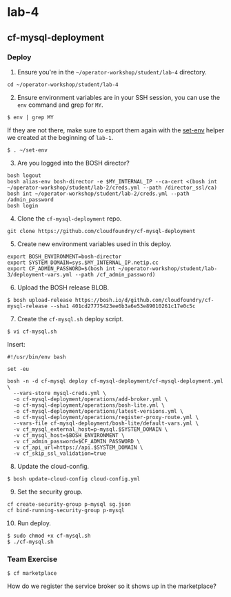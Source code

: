 # lab-4


## cf-mysql-deployment

### Deploy

1. Ensure you're in the `~/operator-workshop/student/lab-4` directory.

```
cd ~/operator-workshop/student/lab-4
```

2. Ensure environment variables are in your SSH session, you can use the `env`
command and grep for `MY`.

```
$ env | grep MY
```

If they are not there, make sure to export them again with the
[set-env][set-env] helper we created at the beginning of `lab-1`.

```
$ . ~/set-env
```

3. Are you logged into the BOSH director?

```
bosh logout
bosh alias-env bosh-director -e $MY_INTERNAL_IP --ca-cert <(bosh int ~/operator-workshop/student/lab-2/creds.yml --path /director_ssl/ca)
bosh int ~/operator-workshop/student/lab-2/creds.yml --path /admin_password
bosh login
```

4. Clone the `cf-mysql-deployment` repo.

```
git clone https://github.com/cloudfoundry/cf-mysql-deployment
```

5. Create new environment variables used in this deploy.

```
export BOSH_ENVIRONMENT=bosh-director
export SYSTEM_DOMAIN=sys.$MY_INTERNAL_IP.netip.cc
export CF_ADMIN_PASSWORD=$(bosh int ~/operator-workshop/student/lab-3/deployment-vars.yml --path /cf_admin_password)
```

6. Upload the BOSH release BLOB.

```
$ bosh upload-release https://bosh.io/d/github.com/cloudfoundry/cf-mysql-release --sha1 401cd27775423ee6b3a6e53e89010261c17e0c5c
```

7. Create the `cf-mysql.sh` deploy script.

```
$ vi cf-mysql.sh
```

Insert:

```
#!/usr/bin/env bash

set -eu

bosh -n -d cf-mysql deploy cf-mysql-deployment/cf-mysql-deployment.yml \
  --vars-store mysql-creds.yml \
  -o cf-mysql-deployment/operations/add-broker.yml \
  -o cf-mysql-deployment/operations/bosh-lite.yml \
  -o cf-mysql-deployment/operations/latest-versions.yml \
  -o cf-mysql-deployment/operations/register-proxy-route.yml \
  --vars-file cf-mysql-deployment/bosh-lite/default-vars.yml \
  -v cf_mysql_external_host=p-mysql.$SYSTEM_DOMAIN \
  -v cf_mysql_host=$BOSH_ENVIRONMENT \
  -v cf_admin_password=$CF_ADMIN_PASSWORD \
  -v cf_api_url=https://api.$SYSTEM_DOMAIN \
  -v cf_skip_ssl_validation=true
```

8. Update the cloud-config.

```
$ bosh update-cloud-config cloud-config.yml
```

9. Set the security group.

```
cf create-security-group p-mysql sg.json
cf bind-running-security-group p-mysql
```

10. Run deploy.

```
$ sudo chmod +x cf-mysql.sh
$ ./cf-mysql.sh
```

### Team Exercise

```
$ cf marketplace
```

How do we register the service broker so it shows up in the marketplace?


[//]: # (Links)

[set-env]: https://github.com/starkandwayne/operator-workshop/tree/master/student/lab-1#set-env
